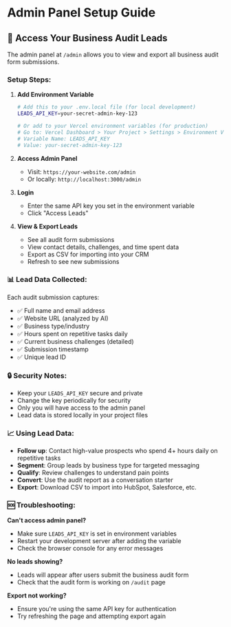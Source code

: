 # Admin Panel Setup Guide

## 🔐 Access Your Business Audit Leads

The admin panel at `/admin` allows you to view and export all business audit form submissions.

### Setup Steps:

1. **Add Environment Variable**
   ```bash
   # Add this to your .env.local file (for local development)
   LEADS_API_KEY=your-secret-admin-key-123
   
   # Or add to your Vercel environment variables (for production)
   # Go to: Vercel Dashboard > Your Project > Settings > Environment Variables
   # Variable Name: LEADS_API_KEY
   # Value: your-secret-admin-key-123
   ```

2. **Access Admin Panel**
   - Visit: `https://your-website.com/admin`
   - Or locally: `http://localhost:3000/admin`

3. **Login**
   - Enter the same API key you set in the environment variable
   - Click "Access Leads"

4. **View & Export Leads**
   - See all audit form submissions
   - View contact details, challenges, and time spent data
   - Export as CSV for importing into your CRM
   - Refresh to see new submissions

### 📊 Lead Data Collected:

Each audit submission captures:
- ✅ Full name and email address
- ✅ Website URL (analyzed by AI)  
- ✅ Business type/industry
- ✅ Hours spent on repetitive tasks daily
- ✅ Current business challenges (detailed)
- ✅ Submission timestamp
- ✅ Unique lead ID

### 🔒 Security Notes:

- Keep your `LEADS_API_KEY` secure and private
- Change the key periodically for security
- Only you will have access to the admin panel
- Lead data is stored locally in your project files

### 📈 Using Lead Data:

- **Follow up**: Contact high-value prospects who spend 4+ hours daily on repetitive tasks
- **Segment**: Group leads by business type for targeted messaging  
- **Qualify**: Review challenges to understand pain points
- **Convert**: Use the audit report as a conversation starter
- **Export**: Download CSV to import into HubSpot, Salesforce, etc.

### 🆘 Troubleshooting:

**Can't access admin panel?**
- Make sure `LEADS_API_KEY` is set in environment variables
- Restart your development server after adding the variable
- Check the browser console for any error messages

**No leads showing?**
- Leads will appear after users submit the business audit form
- Check that the audit form is working on `/audit` page

**Export not working?**
- Ensure you're using the same API key for authentication
- Try refreshing the page and attempting export again